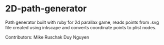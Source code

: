 2D-path-generator
=================

Path generator built with ruby for 2d parallax game, reads points from .svg file created using inkscape and converts coordinate points to plist nodes.


Contributors:
  Mike Ruschak
  Duy Nguyen
